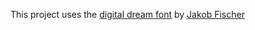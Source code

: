 <p>
  This project uses the <a href="https://www.1001fonts.com/digital-dream-font.html" target="_blank">digital dream font</a> by <a href="pizzadude.dk" target="_blank">Jakob Fischer</a>
</p>
